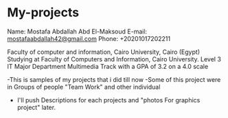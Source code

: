 # My-projects
Name: Mostafa Abdallah Abd El-Maksoud
E-mail: mostafaabdallah42@gmail.com
Phone: +20201017202211

Faculty of computer and information, Cairo University, Cairo (Egypt)
Studying at Faculty of Computers and Information, Cairo University.
Level 3 IT Major Department Multimedia Track with a GPA of 3.2 on a 4.0 scale

-This is samples of my projects that i did till now
-Some of this project were in Groups of people "Team Work" and other individual
- I'll push Descriptions for each projects and "photos For graphics project" later.
